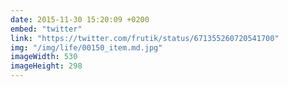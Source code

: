 ```yaml
---
date: 2015-11-30 15:20:09 +0200
embed: "twitter"
link: "https://twitter.com/frutik/status/671355260720541700"
img: "/img/life/00150_item.md.jpg"
imageWidth: 530
imageHeight: 298
---
```

